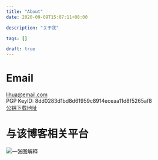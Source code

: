 ```yaml
---
title: "About"
date: 2020-09-09T15:07:11+08:00

description: "关于我"

tags: []

draft: true
---
```

# Email  
lihua@email.com  
PGP KeyID: 8dd0283d1bd8d61959c8914eceaa11d8f5265af8  
[公钥下载地址](/lihua@email.com.asc)

# 与该博客相关平台
![一张图解释](https://cdn.jsdelivr.net/gh/LiHua-Official/pic/blog.png)
